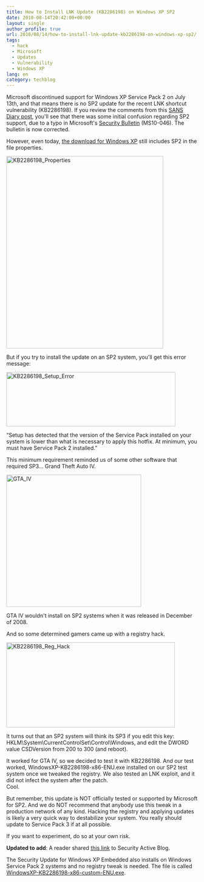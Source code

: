 ```yaml
---
title: How to Install LNK Update (KB2286198) on Windows XP SP2
date: 2010-08-14T20:42:00+00:00
layout: single
author_profile: true
url: 2010/08/14/how-to-install-lnk-update-kb2286198-on-windows-xp-sp2/
tags:
  - hack
  - Microsoft
  - Updates
  - Vulnerability
  - Windows XP
lang: en
category: techblog
---
```

Microsoft discontinued support for Windows XP Service Pack 2 on July 13th, and that means there is no SP2 update for the recent LNK shortcut vulnerability (KB2286198). If you review the comments from this [SANS Diary post](http://isc.sans.edu/diary.html?storyid=9313), you'll see that there was some initial confusion regarding SP2 support, due to a typo in Microsoft's [Security Bulletin](http://www.microsoft.com/technet/security/bulletin/MS10-046.mspx) (MS10-046). The bulletin is now corrected. 

However, even today, [the download for Windows XP](http://www.microsoft.com/downloads/details.aspx?familyid=12361875-B453-45E8-852B-90F2727894FD&displaylang=en) still includes SP2 in the file properties. 

[<img title="KB2286198_Properties" border="0" alt="KB2286198_Properties" src="http://lh5.ggpht.com/_vaUVXcmC3OI/TGb4iCN6cuI/AAAAAAAACXE/EDQGCjHTNA8/KB2286198_Properties_thumb%5B3%5D.png?imgmax=800" width="413" height="506" />](http://lh3.ggpht.com/_vaUVXcmC3OI/TGb4f55xiPI/AAAAAAAACXA/AGT82SSUM4o/s1600-h/KB2286198_Properties%5B5%5D.png) 

But if you try to install the update on an SP2 system, you'll get this error message: 

[<img title="KB2286198_Setup_Error" border="0" alt="KB2286198_Setup_Error" src="http://lh4.ggpht.com/_vaUVXcmC3OI/TGb4mUoEzKI/AAAAAAAACXM/p4WRvu3Z_UI/KB2286198_Setup_Error_thumb%5B3%5D.png?imgmax=800" width="445" height="143" />](http://lh3.ggpht.com/_vaUVXcmC3OI/TGb4j609W2I/AAAAAAAACXI/h5WdK0AZM70/s1600-h/KB2286198_Setup_Error%5B5%5D.png) 

“Setup has detected that the version of the Service Pack installed on your system is lower than what is necessary to apply this hotfix. At minimum, you must have Service Pack 2 installed.” 

This minimum requirement reminded us of some other software that required SP3… Grand Theft Auto IV. 

[<img title="GTA_IV" border="0" alt="GTA_IV" src="http://lh6.ggpht.com/_vaUVXcmC3OI/TGb4rL1zYhI/AAAAAAAACXU/IWr6hQoCjd8/GTA_IV_thumb%5B3%5D.jpg?imgmax=800" width="355" height="348" />](http://lh5.ggpht.com/_vaUVXcmC3OI/TGb4o9NzZYI/AAAAAAAACXQ/LXNMvhbcd84/s1600-h/GTA_IV%5B5%5D.jpg) 

GTA IV wouldn't install on SP2 systems when it was released in December of 2008. 

And so some determined gamers came up with a registry hack. 

[<img title="KB2286198_Reg_Hack" border="0" alt="KB2286198_Reg_Hack" src="http://lh4.ggpht.com/_vaUVXcmC3OI/TGb4uiEj_0I/AAAAAAAACXc/s1Chlpq4b44/KB2286198_Reg_Hack_thumb%5B3%5D.png?imgmax=800" width="444" height="224" />](http://lh5.ggpht.com/_vaUVXcmC3OI/TGb4s1wzgbI/AAAAAAAACXY/V-zVsBQQQCs/s1600-h/KB2286198_Reg_Hack%5B5%5D.png) 

It turns out that an SP2 system will think its SP3 if you edit this key: HKLM\System\CurrentControlSet\Control\Windows, and edit the DWORD value CSDVersion from 200 to 300 (and reboot).

It worked for GTA IV, so we decided to test it with KB2286198. And our test worked, WindowsXP-KB2286198-x86-ENU.exe installed on our SP2 test system once we tweaked the registry. We also tested an LNK exploit, and it did not infect the system after the patch.  
Cool.

But remember, this update is NOT officially tested or supported by Microsoft for SP2. And we do NOT recommend that anybody use this tweak in a production network of any kind. Hacking the registry and applying updates is likely a very quick way to destabilize your system. You really should update to Service Pack 3 if at all possible.

If you want to experiment, do so at your own risk.

**Updated to add**: A reader shared [this link](http://blog.securityactive.co.uk/2010/08/10/patching-windows-xp-sp2-for-the-shortcut-lnk-vulnerability-ms10-046/) to Security Active Blog.

The Security Update for Windows XP Embedded also installs on Windows Service Pack 2 systems and no registry tweak is needed. The file is called [WindowsXP-KB2286198-x86-custom-ENU.exe](http://www.microsoft.com/downloads/details.aspx?displaylang=en&FamilyID=c2a66b80-af7e-4950-95e6-f6476086e7ca).